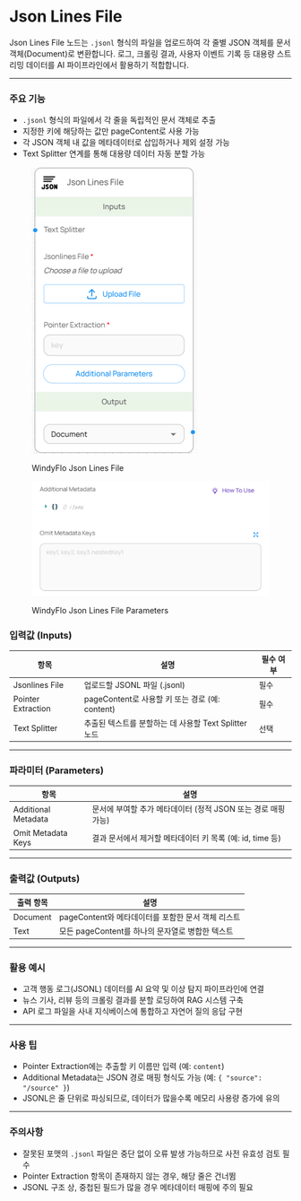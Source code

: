 # Json Lines File

Json Lines File 노드는 `.jsonl` 형식의 파일을 업로드하여 각 줄별 JSON 객체를 문서 객체(Document)로 변환합니다. 로그, 크롤링 결과, 사용자 이벤트 기록 등 대용량 스트리밍 데이터를 AI 파이프라인에서 활용하기 적합합니다.

***

### 주요 기능

* `.jsonl` 형식의 파일에서 각 줄을 독립적인 문서 객체로 추출
* 지정한 키에 해당하는 값만 pageContent로 사용 가능
* 각 JSON 객체 내 값을 메타데이터로 삽입하거나 제외 설정 가능
* Text Splitter 연계를 통해 대용량 데이터 자동 분할 가능

<figure><img src="../../../.gitbook/assets/image (29).png" alt=""><figcaption><p>WindyFlo Json Lines File</p></figcaption></figure>

<figure><img src="../../../.gitbook/assets/image (30).png" alt=""><figcaption><p>WindyFlo Json Lines File Parameters</p></figcaption></figure>

### 입력값 (Inputs)

| 항목                 | 설명                                    | 필수 여부 |
| ------------------ | ------------------------------------- | ----- |
| Jsonlines File     | 업로드할 JSONL 파일 (.jsonl)                | 필수    |
| Pointer Extraction | pageContent로 사용할 키 또는 경로 (예: content) | 필수    |
| Text Splitter      | 추출된 텍스트를 분할하는 데 사용할 Text Splitter 노드  | 선택    |

***

### 파라미터 (Parameters)

| 항목                  | 설명                                     |
| ------------------- | -------------------------------------- |
| Additional Metadata | 문서에 부여할 추가 메타데이터 (정적 JSON 또는 경로 매핑 가능) |
| Omit Metadata Keys  | 결과 문서에서 제거할 메타데이터 키 목록 (예: id, time 등) |

***

### 출력값 (Outputs)

| 출력 항목    | 설명                                |
| -------- | --------------------------------- |
| Document | pageContent와 메타데이터를 포함한 문서 객체 리스트 |
| Text     | 모든 pageContent를 하나의 문자열로 병합한 텍스트  |

***

### 활용 예시

* 고객 행동 로그(JSONL) 데이터를 AI 요약 및 이상 탐지 파이프라인에 연결
* 뉴스 기사, 리뷰 등의 크롤링 결과를 분할 로딩하여 RAG 시스템 구축
* API 로그 파일을 사내 지식베이스에 통합하고 자연어 질의 응답 구현

***

### 사용 팁

* Pointer Extraction에는 추출할 키 이름만 입력 (예: `content`)
* Additional Metadata는 JSON 경로 매핑 형식도 가능 (예: `{ "source": "/source" }`)
* JSONL은 줄 단위로 파싱되므로, 데이터가 많을수록 메모리 사용량 증가에 유의

***

### 주의사항

* 잘못된 포맷의 `.jsonl` 파일은 중단 없이 오류 발생 가능하므로 사전 유효성 검토 필수
* Pointer Extraction 항목이 존재하지 않는 경우, 해당 줄은 건너뜀
* JSONL 구조 상, 중첩된 필드가 많을 경우 메타데이터 매핑에 주의 필요
